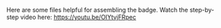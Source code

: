 Here are some files helpful for assembling the badge.  Watch the step-by-step video here:  https://youtu.be/OIYtvjFRpec

